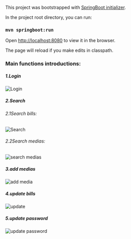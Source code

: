 This project was bootstrapped with [SpringBoot initializer](https://github.com/facebook/create-react-app).

In the project root directory, you can run:

### `mvn springboot:run`

Open [http://localhost:8080](http://localhost:8080) to view it in the browser.

The page will reload if you make edits in classpath.<br>

### Main functions introductions:

##### 1.Login

![Login](https://user-images.githubusercontent.com/26892819/75609070-6ba17780-5b40-11ea-9275-f745abb26a5a.gif)

##### 2.Search

###### 2.1Search bills:

![Search](https://user-images.githubusercontent.com/26892819/75609060-604e4c00-5b40-11ea-8e51-3c6782b65c24.gif)

###### 2.2Search medias:

![search medias](https://user-images.githubusercontent.com/26892819/75609456-9e993a80-5b43-11ea-9c32-63c908d065b4.gif)

##### 3.add medias

![add media](https://user-images.githubusercontent.com/26892819/75609443-86292000-5b43-11ea-98c7-25734bfd8234.gif)

##### 4.update bills

![update](https://user-images.githubusercontent.com/26892819/75609068-67755a00-5b40-11ea-96b9-b8750429d135.gif)

##### 5.update password

![update password](https://user-images.githubusercontent.com/26892819/75609072-6e03d180-5b40-11ea-8dcd-d29dec429f76.gif)
